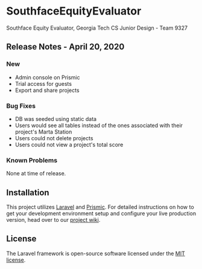 # SouthfaceEquityEvaluator
Southface Equity Evaluator, Georgia Tech CS Junior Design - Team 9327

## Release Notes - April 20, 2020
### New
* Admin console on Prismic
* Trial access for guests
* Export and share projects
### Bug Fixes
* DB was seeded using static data
* Users would see all tables instead of the ones associated with their project's Marta Station
* Users could not delete projects
* Users could not view a project's total score
### Known Problems
None at time of release.

## Installation
This project utilizes [Laravel](https://laravel.com/docs/7.x) and [Prismic](https://prismic.io/docs/laravel/getting-started/integrating-with-an-existing-project). For detailed instructions on how to get your development environment setup and configure your live production version, head over to our [project wiki](https://github.com/andrewjohnston99/SouthfaceEquityEvaluator/wiki). 

## License
The Laravel framework is open-source software licensed under the [MIT license](https://opensource.org/licenses/MIT).
